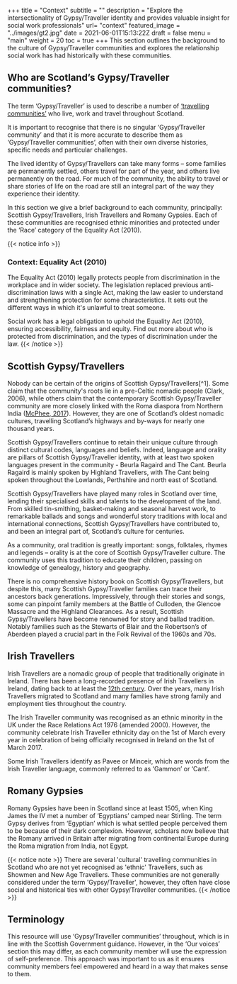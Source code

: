 +++
title = "Context"
subtitle = ""
description = "Explore the intersectionality of Gypsy/Traveller identity and provides valuable insight for social work professionals"
url= "context"
featured_image =  "../images/gt2.jpg"
date = 2021-06-01T15:13:22Z
draft = false
menu = "main"
weight = 20
toc = true
+++
This section outlines the background to the culture of Gypsy/Traveller communities and explores the relationship social work has had historically with these communities.

## Who are Scotland’s Gypsy/Traveller communities?

The term ‘Gypsy/Traveller’ is used to describe a number of [‘travelling communities’](https://www.travellerstimes.org.uk/index.php/heritage/roads-past-short-history-Britains-Gypsies-Roma-and-Travellers) who live, work and travel throughout Scotland.

It is important to recognise that there is no singular ‘Gypsy/Traveller community’ and that it is more accurate to describe them as ‘Gypsy/Traveller communities’, often with their own diverse histories, specific needs and particular challenges.

The lived identity of Gypsy/Travellers can take many forms – some families are permanently settled, others travel for part of the year, and others live permanently on the road. For much of the community, the ability to travel or share stories of life on the road are still an integral part of the way they experience their identity.

In this section we give a brief background to each community, principally: Scottish Gypsy/Travellers, Irish Travellers and Romany Gypsies. Each of these communities are recognised ethnic minorities and protected under the ‘Race’ category of the Equality Act (2010).

{{< notice info >}}

### Context: Equality Act (2010)

The Equality Act (2010) legally protects people from discrimination in the workplace and in wider society.
The legislation replaced previous anti-discrimination laws with a single Act, making the law easier to understand and strengthening protection for some characteristics. It sets out the different ways in which it's unlawful to treat someone.

Social work has a legal obligation to uphold the Equality Act (2010), ensuring accessibility, fairness and equity. Find out more about who is protected from discrimination, and the types of discrimination under the law.
{{< /notice >}}

## Scottish Gypsy/Travellers

Nobody can be certain of the origins of Scottish Gypsy/Travellers[^1]. Some claim that the community's roots lie in a pre-Celtic nomadic people (Clark, 2006), while others claim that the contemporary Scottish Gypsy/Traveller community are more closely linked with the Roma diaspora from Northern India ([McPhee, 2017](https://www.iriss.org.uk/sites/default/files/2017-06/gt-timeline-A4-web.pdf)). However, they are one of Scotland’s oldest nomadic cultures, travelling Scotland’s highways and by-ways for nearly one thousand years.

Scottish Gypsy/Travellers continue to retain their unique culture through distinct cultural codes, languages and beliefs. Indeed, language and orality are pillars of Scottish Gypsy/Traveller identity, with at least two spoken languages present in the community - Beurla Ragaird and The Cant. Beurla Ragaird is mainly spoken by Highland Travellers, with The Cant being spoken throughout the Lowlands, Perthshire and north east of Scotland.

Scottish Gypsy/Travellers have played many roles in Scotland over time, lending their specialised skills and talents to the development of the land. From skilled tin-smithing, basket-making and seasonal harvest work, to remarkable ballads and songs and wonderful story traditions with local and international connections, Scottish Gypsy/Travellers have contributed to, and been an integral part of, Scotland’s culture for centuries.

As a community, oral tradition is greatly important: songs, folktales, rhymes and legends – orality is at the core of Scottish Gypsy/Traveller culture. The community uses this tradition to educate their children, passing on knowledge of genealogy, history and geography.

There is no comprehensive history book on Scottish Gypsy/Travellers, but despite this, many Scottish Gypsy/Traveller families can trace their ancestors back generations. Impressively, through their stories and songs, some can pinpoint family members at the Battle of Culloden, the Glencoe Massacre and the Highland Clearances. As a result, Scottish Gypsy/Travellers have become renowned for story and ballad tradition. Notably families such as the Stewarts of Blair and the Robertson’s of Aberdeen played a crucial part in the Folk Revival of the 1960s and 70s.

## Irish Travellers

Irish Travellers are a nomadic group of people that traditionally originate in Ireland. There has been a long-recorded presence of Irish Travellers in Ireland, dating back to at least the [12th century](http://www.romaniarts.co.uk/gypsy-travellers-in-britain-history-timeline-2/). Over the years, many Irish Travellers migrated to Scotland and many families have strong family and employment ties throughout the country.

The Irish Traveller community was recognised as an ethnic minority in the UK under the Race Relations Act 1976 (amended 2000). However, the community celebrate Irish Traveller ethnicity day on the 1st of March every year in celebration of being officially recognised in Ireland on the 1st of March 2017.

Some Irish Travellers identify as Pavee or Minceir, which are words from the Irish Traveller language, commonly referred to as ‘Gammon’ or ‘Cant’.

## Romany Gypsies

Romany Gypsies have been in Scotland since at least 1505, when King James the IV met a number of ‘Egyptians’ camped near Stirling. The term Gypsy derives from ‘Egyptian’ which is what settled people perceived them to be because of their dark complexion. However, scholars now believe that the Romany arrived in Britain after migrating from continental Europe during the Roma migration from India, not Egypt.

{{< notice note >}}
There are several 'cultural' travelling communities in Scotland who are not yet recognised as 'ethnic' Travellers, such as Showmen and New Age Travellers. These communities are not generally considered under the term 'Gypsy/Traveller', however, they often have close social and historical ties with other Gypsy/Traveller communities.
{{< /notice >}}

## Terminology

This resource will use ‘Gypsy/Traveller communities’ throughout, which is in line with the Scottish Government guidance. However, in the ‘Our voices’ section this may differ, as each community member will use the expression of self-preference. This approach was important to us as it ensures community members feel empowered and heard in a way that makes sense to them.
